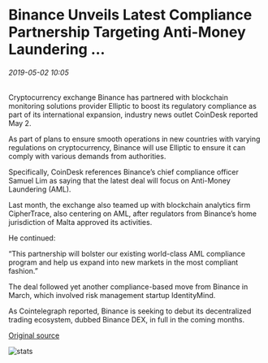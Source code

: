 # Binance Unveils Latest Compliance Partnership Targeting Anti-Money Laundering ...

###### 2019-05-02 10:05

Cryptocurrency exchange Binance has partnered with blockchain monitoring solutions provider Elliptic to boost its regulatory compliance as part of its international expansion, industry news outlet CoinDesk reported May 2.

As part of plans to ensure smooth operations in new countries with varying regulations on cryptocurrency, Binance will use Elliptic to ensure it can comply with various demands from authorities.

Specifically, CoinDesk references Binance’s chief compliance officer Samuel Lim as saying that the latest deal will focus on Anti-Money Laundering (AML).

Last month, the exchange also teamed up with blockchain analytics firm CipherTrace, also centering on AML, after regulators from Binance’s home jurisdiction of Malta approved its activities.

He continued:

“This partnership will bolster our existing world-class AML compliance program and help us expand into new markets in the most compliant fashion.”

The deal followed yet another compliance-based move from Binance in March, which involved risk management startup IdentityMind.

As Cointelegraph reported, Binance is seeking to debut its decentralized trading ecosystem, dubbed Binance DEX, in full in the coming months.

[Original source](https://cointelegraph.com/news/binance-unveils-latest-compliance-partnership-targeting-anti-money-laundering)

![stats](https://c.statcounter.com/11760860/0/a89fa40b/1/ "stats")